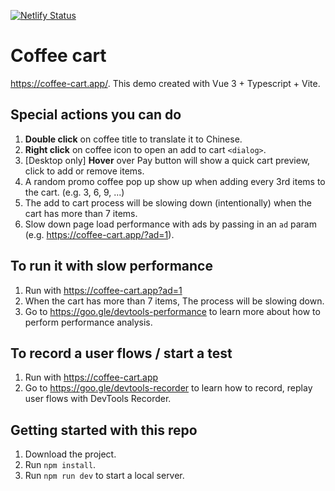 [![Netlify Status](https://api.netlify.com/api/v1/badges/626af698-2379-4cfc-888c-3c502fad8f08/deploy-status)](https://app.netlify.com/sites/coffee-cart/deploys)

# Coffee cart

https://coffee-cart.app/. This demo created with Vue 3 + Typescript + Vite.

## Special actions you can do
1. **Double click** on coffee title to translate it to Chinese.
2. **Right click** on coffee icon to open an add to cart `<dialog>`.
3. [Desktop only] **Hover** over Pay button will show a quick cart preview, click to add or remove items.
4. A random promo coffee pop up show up when adding every 3rd items to the cart. (e.g. 3, 6, 9, ...)
5. The add to cart process will be slowing down (intentionally) when the cart has more than 7 items.
6. Slow down page load performance with ads by passing in an `ad` param (e.g. https://coffee-cart.app/?ad=1).

## To run it with slow performance

1. Run with https://coffee-cart.app?ad=1
2. When the cart has more than 7 items, The process will be slowing down.
3. Go to https://goo.gle/devtools-performance to learn more about how to perform performance analysis.

## To record a user flows / start a test

1. Run with https://coffee-cart.app
2. Go to https://goo.gle/devtools-recorder to learn how to record, replay user flows with DevTools Recorder.

## Getting started with this repo

1. Download the project.
2. Run `npm install`.
3. Run `npm run dev` to start a local server.
